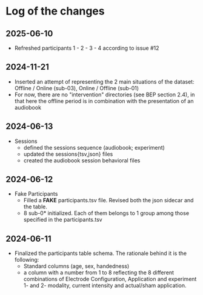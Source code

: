 # Log of the changes

## 2025-06-10
* Refreshed participants 1 - 2 - 3 - 4 according to issue #12

## 2024-11-21
* Inserted an attempt of representing the 2 main situations of the dataset: Offline / Online (sub-03), Online / Offline (sub-01)
* For now, there are no "intervention" directories (see BEP section 2.4), in that here the offline period is in combination with the presentation of an audiobook

## 2024-06-13
* Sessions
    * defined the sessions sequence (audiobook; experiment)
    * updated the sessions{tsv,json} files
    * created the audiobook session behavioral files

## 2024-06-12

* Fake Participants
    * Filled a **FAKE** participants.tsv file. Revised both the json sidecar and the table.
    * 8 sub-0* initialized. Each of them belongs to 1 group among those specified in the participants.tsv


## 2024-06-11
* Finalized the participants table schema. The rationale behind it is the following:
    * Standard columns (age, sex, handedness)
    * a column with a number from 1 to 8 reflecting the 8 different combinations of Electrode Configuration, Application and experiment 1- and 2- modality, current intensity and actual/sham application.
